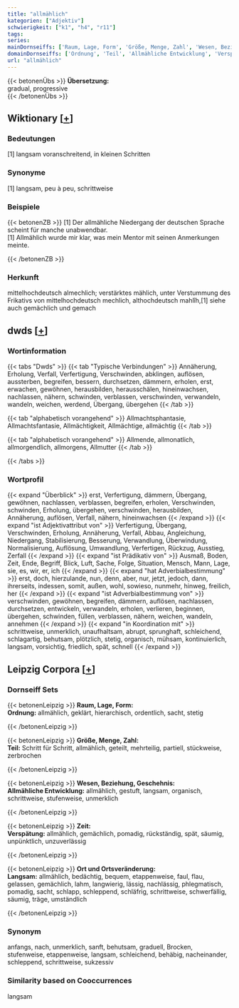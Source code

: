 ```yaml
---
title: "allmählich"
kategorien: ["Adjektiv"]
schwierigkeit: ["k1", "h4", "r11"]
tags:
series:
mainDornseiffs: ['Raum, Lage, Form', 'Größe, Menge, Zahl', 'Wesen, Beziehung, Geschehnis', 'Zeit', 'Ort und Ortsveränderung']
domainDornseiffs: ['Ordnung', 'Teil', 'Allmähliche Entwicklung', 'Verspätung', 'Langsam']
url: "allmählich"
---
```


{{< betonenÜbs >}}
**Übersetzung:**  
gradual, progressive  
{{< /betonenÜbs >}}

## Wiktionary [[+](https://de.wiktionary.org/wiki/allmählich)]

### Bedeutungen
[1] langsam voranschreitend, in kleinen Schritten  

### Synonyme
[1] langsam, peu à peu, schrittweise  

### Beispiele
{{< betonenZB >}}
[1] Der allmähliche Niedergang der deutschen Sprache scheint für manche unabwendbar.  
[1] Allmählich wurde mir klar, was mein Mentor mit seinen Anmerkungen meinte.  

{{< /betonenZB >}}
### Herkunft
mittelhochdeutsch almechlich; verstärktes mählich, unter Verstummung des Frikativs von mittelhochdeutsch mechlich, althochdeutsch mahlîh,[1] siehe auch gemächlich und gemach  



## dwds [[+](https://www.dwds.de/wb/allmählich)]

### Wortinformation
{{< tabs "Dwds" >}}
{{< tab "Typische Verbindungen" >}}
Annäherung, Erholung, Verfall, Verfertigung, Verschwinden, abklingen, auflösen, aussterben, begreifen, bessern, durchsetzen, dämmern, erholen, erst, erwachen, gewöhnen, herausbilden, herausschälen, hineinwachsen, nachlassen, nähern, schwinden, verblassen, verschwinden, verwandeln, wandeln, weichen, werdend, Übergang, übergehen
{{< /tab >}}

{{< tab "alphabetisch vorangehend" >}}
Allmachtsphantasie, Allmachtsfantasie, Allmächtigkeit, Allmächtige, allmächtig
{{< /tab >}}

{{< tab "alphabetisch vorangehend" >}}
Allmende, allmonatlich, allmorgendlich, allmorgens, Allmutter
{{< /tab >}}

{{< /tabs >}}

### Wortprofil
{{< expand "Überblick" >}} erst, Verfertigung, dämmern, Übergang, gewöhnen, nachlassen, verblassen, begreifen, erholen, Verschwinden, schwinden, Erholung, übergehen, verschwinden, herausbilden, Annäherung, auflösen, Verfall, nähern, hineinwachsen {{< /expand >}}
{{< expand "ist Adjektivattribut von" >}} Verfertigung, Übergang, Verschwinden, Erholung, Annäherung, Verfall, Abbau, Angleichung, Niedergang, Stabilisierung, Besserung, Verwandlung, Überwindung, Normalisierung, Auflösung, Umwandlung, Verfertigen, Rückzug, Ausstieg, Zerfall {{< /expand >}}
{{< expand "ist Prädikativ von" >}} Ausmaß, Boden, Zeit, Ende, Begriff, Blick, Luft, Sache, Folge, Situation, Mensch, Mann, Lage, sie, es, wir, er, ich {{< /expand >}}
{{< expand "hat Adverbialbestimmung" >}} erst, doch, hierzulande, nun, denn, aber, nur, jetzt, jedoch, dann, ihrerseits, indessen, somit, außen, wohl, sowieso, nunmehr, hinweg, freilich, her {{< /expand >}}
{{< expand "ist Adverbialbestimmung von" >}} verschwinden, gewöhnen, begreifen, dämmern, auflösen, nachlassen, durchsetzen, entwickeln, verwandeln, erholen, verlieren, beginnen, übergehen, schwinden, füllen, verblassen, nähern, weichen, wandeln, annehmen {{< /expand >}}
{{< expand "in Koordination mit" >}} schrittweise, unmerklich, unaufhaltsam, abrupt, sprunghaft, schleichend, schlagartig, behutsam, plötzlich, stetig, organisch, mühsam, kontinuierlich, langsam, vorsichtig, friedlich, spät, schnell {{< /expand >}}

## Leipzig Corpora [[+](https://corpora.uni-leipzig.de/en/res?word=allmählich&corpusId=deu_newscrawl-public_2018)]

### Dornseiff Sets
{{< betonenLeipzig >}}
**Raum, Lage, Form:**  
**Ordnung:** allmählich, geklärt, hierarchisch, ordentlich, sacht, stetig  

{{< /betonenLeipzig >}}


{{< betonenLeipzig >}}
**Größe, Menge, Zahl:**  
**Teil:** Schritt für Schritt, allmählich, geteilt, mehrteilig, partiell, stückweise, zerbrochen  

{{< /betonenLeipzig >}}


{{< betonenLeipzig >}}
**Wesen, Beziehung, Geschehnis:**  
**Allmähliche Entwicklung:** allmählich, gestuft, langsam, organisch, schrittweise, stufenweise, unmerklich  

{{< /betonenLeipzig >}}


{{< betonenLeipzig >}}
**Zeit:**  
**Verspätung:** allmählich, gemächlich, pomadig, rückständig, spät, säumig, unpünktlich, unzuverlässig  

{{< /betonenLeipzig >}}


{{< betonenLeipzig >}}
**Ort und Ortsveränderung:**  
**Langsam:** allmählich, bedächtig, bequem, etappenweise, faul, flau, gelassen, gemächlich, lahm, langwierig, lässig, nachlässig, phlegmatisch, pomadig, sacht, schlapp, schleppend, schläfrig, schrittweise, schwerfällig, säumig, träge, umständlich  

{{< /betonenLeipzig >}}

### Synonym
anfangs, nach, unmerklich, sanft, behutsam, graduell, Brocken, stufenweise, etappenweise, langsam, schleichend, behäbig, nacheinander, schleppend, schrittweise, sukzessiv


### Similarity based on Cooccurrences
langsam

